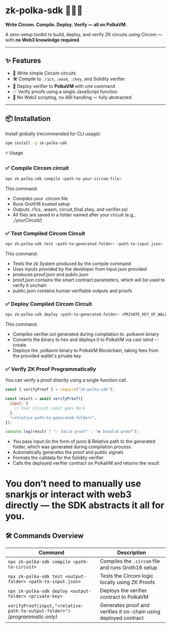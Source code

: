# zk-polka-sdk 🧙‍♂️✨

**Write Circom. Compile. Deploy. Verify — all on PolkaVM.**

A zero-setup toolkit to build, deploy, and verify ZK circuits using Circom — with **no Web3 knowledge required**.

---

## ✨ Features

- 🧠 Write simple Circom circuits
- 🛠 Compile to `.r1cs`, `.wasm`, `.zkey`, and Solidity verifier
- 🚀 Deploy verifier to **PolkaVM** with one command
- ✅ Verify proofs using a single JavaScript function
- 🧪 No Web3 scripting, no ABI handling — fully abstracted

---

## 📦 Installation

Install globally (recommended for CLI usage):

```bash
npm install -g zk-polka-sdk
```

⚡ Usage

### ✅ Compile Circom circuit

```bash
npx zk-polka-sdk compile <path-to-your-circom-file>
```

This command:

- Compiles your .circom file
- Runs Groth16 trusted setup
- Outputs .r1cs, .wasm, circuit_final.zkey, and verifier.sol
- All files are saved in a folder named after your circuit (e.g., ./yourCircuit/)

### ✅ Test Compiled Circom Circuit

```bash
npx zk-polka-sdk test <path-to-generated-folder> <path-to-input.json>
```

This command:

- Tests the zk System produced by the compile command
- Uses inputs provided by the developer from input.json provided
- produces proof.json and public.json
- proof.json contains the smart contract parameters, which will be used to verify it onchain
- public.json contains human verifiable outputs and proofs

### ✅ Deploy Compiled Circom Circuit

```bash
npx zk-polka-sdk deploy <path-to-generated-folder> <PRIVATE_KEY_OF_WALLET>
```

This command:

- Compiles verifier.sol generated during compilation to .polkavm binary
- Converts the binary to hex and deploys it to PolkaVM via cast send --create
- Deploys the .polkavm binary to PolkaVM Blockchain, taking fees from the provided wallet's private key


### ✅ Verify ZK Proof Programmatically

You can verify a proof directly using a single function call.

```js
const { verifyProof } = require("zk-polka-sdk");

const result = await verifyProof({
  input: {
    // Your circuit input goes here
  },
  "<relative-path-to-generated-folder>",
});

console.log(result ? "✅ Valid proof" : "❌ Invalid proof");
```

- You pass input (in the form of json) & Relative path to the generated folder, which was generated during compilation process
- Automatically generates the proof and public signals
- Formats the calldata for the Solidity verifier
- Calls the deployed verifier contract on PolkaVM and returns the result

# You don’t need to manually use snarkjs or interact with web3 directly — the SDK abstracts it all for you.

## 🛠 Commands Overview

| Command                                       | Description                                      |
|----------------------------------------------|--------------------------------------------------|
| `npx zk-polka-sdk compile <path-to-circuit>` | Compiles the `.circom` file and runs Groth16 setup |
| `npx zk-polka-sdk test <output-folder> <path-to-input.json>` | Tests the Circom logic locally using ZK Proofs        |
| `npx zk-polka-sdk deploy <output-folder> <private-key>` | Deploys the verifier contract to PolkaVM        |
| `verifyProof(input,"<relative-path-to-output-folder>")` *(programmatic only)* | Generates proof and verifies it on-chain using deployed contract |


